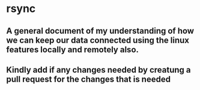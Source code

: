# rsync
## A general document of my understanding of how we can keep our data connected using the linux features locally and remotely also. 

## Kindly add if any changes needed by creatung a pull request for the changes that is needed
